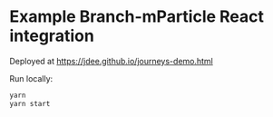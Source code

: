 # Example Branch-mParticle React integration

Deployed at https://jdee.github.io/journeys-demo.html

Run locally:

```bash
yarn
yarn start
```
